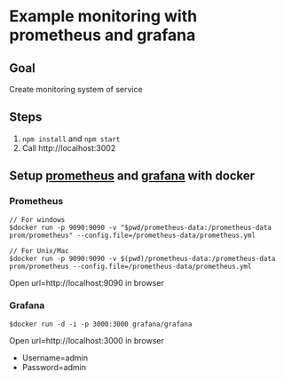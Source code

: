 # Example monitoring with prometheus and grafana

## Goal

Create monitoring system of service

## Steps

1. `npm install` and `npm start`
2. Call http://localhost:3002

## Setup [prometheus](https://prometheus.io/) and [grafana](https://grafana.com/) with docker


### Prometheus
```
// For windows
$docker run -p 9090:9090 -v "$pwd/prometheus-data:/prometheus-data prom/prometheus" --config.file=/prometheus-data/prometheus.yml

// For Unix/Mac
$docker run -p 9090:9090 -v $(pwd)/prometheus-data:/prometheus-data prom/prometheus --config.file=/prometheus-data/prometheus.yml

```
Open url=http://localhost:9090 in browser


### Grafana

```
$docker run -d -i -p 3000:3000 grafana/grafana
```

Open url=http://localhost:3000 in browser
* Username=admin
* Password=admin


